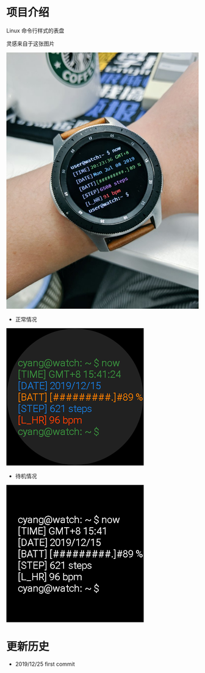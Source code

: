 # 项目介绍

Linux 命令行样式的表盘

灵感来自于这张图片

![](https://github.com/cyang812/LinuxWatchFace/blob/master/raw.jpg)

- 正常情况

![](https://github.com/cyang812/LinuxWatchFace/blob/master/normal.png)

- 待机情况

![](https://github.com/cyang812/LinuxWatchFace/blob/master/ambient.png)

# 更新历史
- 2019/12/25 first commit
